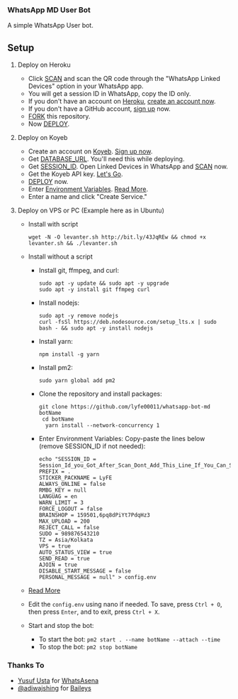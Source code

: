 ### WhatsApp MD User Bot

A simple WhatsApp User bot.

## Setup

1. Deploy on Heroku
   - Click [SCAN](https://qr-hazel-alpha.vercel.app/md) and scan the QR code through the "WhatsApp Linked Devices" option in your WhatsApp app.
   - You will get a session ID in WhatsApp, copy the ID only.
   - If you don't have an account on [Heroku](https://signup.heroku.com/), [create an account now](https://signup.heroku.com/).
   - If you don't have a GitHub account, [sign up](https://github.com/join) now.
   - [FORK](https://github.com/lyfe00011/whatsapp-bot-md/fork) this repository.
   - Now [DEPLOY](https://qr-hazel-alpha.vercel.app/heroku).

2. Deploy on Koyeb
   - Create an account on [Koyeb](https://app.koyeb.com/auth/signup). [Sign up now](https://app.koyeb.com/auth/signup).
   - Get [DATABASE_URL](https://github.com/lyfe00011/whatsapp-bot-md/wiki/DATABASE_URL). You'll need this while deploying.
   - Get [SESSION_ID](https://qr-hazel-alpha.vercel.app/md). Open Linked Devices in WhatsApp and [SCAN](https://qr-hazel-alpha.vercel.app/md) now.
   - Get the Koyeb API key. [Let's Go](https://app.koyeb.com/account/api).
   - [DEPLOY](https://qr-hazel-alpha.vercel.app/koyeb) now.
   - Enter [Environment Variables](https://github.com/lyfe00011/whatsapp-bot-md/wiki/Environment_Variables). [Read More](https://github.com/lyfe00011/whatsapp-bot-md/wiki/Environment_Variables).
   - Enter a name and click "Create Service."

3. Deploy on VPS or PC (Example here as in Ubuntu)

   - Install with script

         wget -N -O levanter.sh http://bit.ly/43JqREw && chmod +x levanter.sh && ./levanter.sh

   - Install without a script
       - Install git, ffmpeg, and curl:

             sudo apt -y update && sudo apt -y upgrade
             sudo apt -y install git ffmpeg curl

       - Install nodejs:

             sudo apt -y remove nodejs
             curl -fsSl https://deb.nodesource.com/setup_lts.x | sudo bash - && sudo apt -y install nodejs

       - Install yarn:

             npm install -g yarn

       - Install pm2:

             sudo yarn global add pm2

       - Clone the repository and install packages:

             git clone https://github.com/lyfe00011/whatsapp-bot-md botName
              cd botName
               yarn install --network-concurrency 1

       - Enter Environment Variables: Copy-paste the lines below (remove SESSION_ID if not needed):

             echo "SESSION_ID = Session_Id_you_Got_After_Scan_Dont_Add_This_Line_If_You_Can_Scan_From_Terminal_Itself
             PREFIX = .
             STICKER_PACKNAME = LyFE
             ALWAYS_ONLINE = false
             RMBG_KEY = null
             LANGUAG = en
             WARN_LIMIT = 3
             FORCE_LOGOUT = false
             BRAINSHOP = 159501,6pq8dPiYt7PdqHz3
             MAX_UPLOAD = 200
             REJECT_CALL = false
             SUDO = 989876543210
             TZ = Asia/Kolkata
             VPS = true
             AUTO_STATUS_VIEW = true
             SEND_READ = true
             AJOIN = true
             DISABLE_START_MESSAGE = false
             PERSONAL_MESSAGE = null" > config.env

    - [Read More](https://github.com/lyfe00011/whatsapp-bot-md/wiki/Environment_Variables)

    - Edit the `config.env` using nano if needed. To save, press `Ctrl + O`, then press `Enter`, and to exit, press `Ctrl + X`.

    - Start and stop the bot:
        - To start the bot: `pm2 start . --name botName --attach --time`
        - To stop the bot: `pm2 stop botName`

### Thanks To

- [Yusuf Usta](https://github.com/Quiec) for [WhatsAsena](https://github.com/yusufusta/WhatsAsena)
- [@adiwajshing](https://github.com/adiwajshing) for [Baileys](https://github.com/adiwajshing/Baileys)
